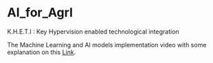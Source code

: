 # AI_for_AgrI
K.H.E.T.I : Key Hypervision enabled technological integration

The Machine Learning and AI models implementation video with some explanation on this [Link](https://www.youtube.com/watch?v=gwWnlqiuTC0).
